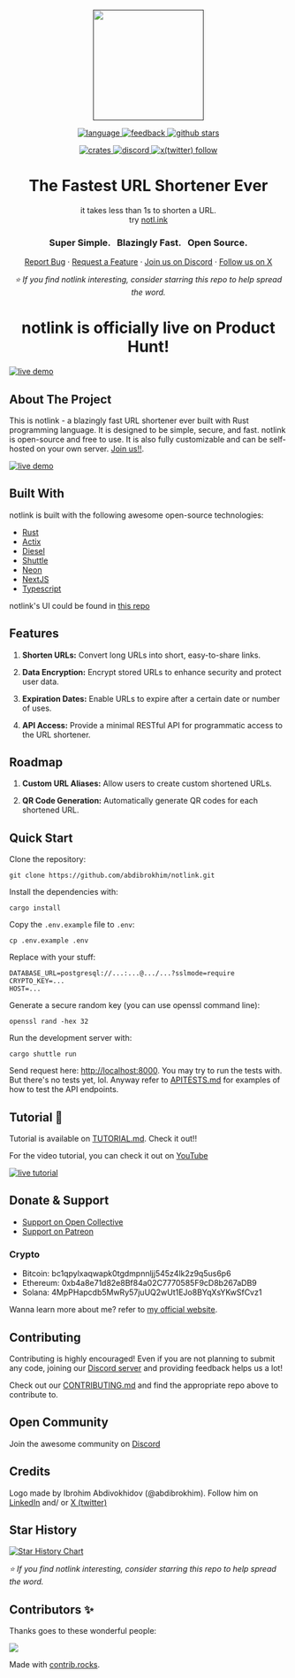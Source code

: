 <!-- markdownlint-disable -->
<p align="center">
  <a href="" rel="noopener">
    <img width=200px height=200px src="https://raw.githubusercontent.com/abdibrokhim/notlink/refs/heads/main/assets/notlink-logo.png">
  </a>
</p>

<p align="center">
  <a href="https://github.com/abdibrokhim/notlink/search?l=rust">
    <img alt="language" src="https://img.shields.io/badge/language-Rust-black.svg">
  </a>
  <a href="https://yaps.gg">
    <img alt="feedback" src="https://img.shields.io/badge/feedback-notl.ink-black">
  </a>
    <a href="https://notl.ink">
    <img alt="github stars" src="https://img.shields.io/github/stars/abdibrokhim/notlink?style=social"/>
  </a>
</p>
<p align="center">
  <a href="https://github.com/abdibrokhim/notlink/issues">
    <img alt="crates" src="https://img.shields.io/github/issues-raw/abdibrokhim/notlink.svg">
  </a>
  <a href="https://discord.gg/nUdcd9p8Ae">
    <img alt="discord" src="https://img.shields.io/discord/1325139842388070520?logo=discord"/>
  </a>
  <a href="https://yaps.gg">
    <img alt="x(twitter) follow" src="https://img.shields.io/twitter/follow/abdibrokhim">
  </a>
</p>

<h1 align="center">The Fastest URL Shortener Ever</h1>
<div align="center">
it takes less than 1s to shorten a URL.<br>
try <a href="https://notl.ink">notl.ink</a>
</div>

<h3 align="center">Super Simple. &nbsp; Blazingly Fast. &nbsp; Open Source.</h3>

<p align="center">
    <a href="https://yaps.gg">Report Bug</a>
    ·
    <a href="https://yaps.gg">Request a Feature</a>
    ·
  <a href="https://discord.gg/nUdcd9p8Ae">Join us on Discord</a>
    ·
    <a href="https://x.com/abdibrokhim">Follow us on X</a>
  </p>

<!-- <div align="center"><img src="" width="100%" ></div> -->

*<div align="center">⭐ If you find notlink interesting, consider starring this repo to help spread the word.</div>*

<h1 align="center">notlink is officially live on Product Hunt!</h1>

[![live demo](/assets/ph-live.png)](https://cards.producthunt.com/cards/products/992403)

## About The Project
This is notlink - a blazingly fast URL shortener ever built with Rust programming language. It is designed to be simple, secure, and fast. notlink is open-source and free to use. It is also fully customizable and can be self-hosted on your own server. [Join us!!](https://discord.gg/nUdcd9p8Ae).

[![live demo](/assets/notlink-yt.png)](https://youtu.be/ahZV6aAdnVI?si=N0O3RFYXE4Zz1Uhc)


## Built With
notlink is built with the following awesome open-source technologies:
- [Rust](https://www.rust-lang.org/)
- [Actix](https://actix.rs/)
- [Diesel](http://diesel.rs/)
- [Shuttle](https://shuttle.dev/)
- [Neon](https://neon.tech/)
- [NextJS](https://nextjs.org/)
- [Typescript](https://www.typescriptlang.org/)

notlink's UI could be found in [this repo](https://github.com/abdibrokhim/notlink-ui)

## Features

1. **Shorten URLs:** 
Convert long URLs into short, easy-to-share links.

2. **Data Encryption:**
Encrypt stored URLs to enhance security and protect user data.

3. **Expiration Dates:**
Enable URLs to expire after a certain date or number of uses.

4. **API Access:**
Provide a minimal RESTful API for programmatic access to the URL shortener.

## Roadmap

1. **Custom URL Aliases:** 
Allow users to create custom shortened URLs.

2. **QR Code Generation:**
Automatically generate QR codes for each shortened URL.

## Quick Start

Clone the repository:

```shell
git clone https://github.com/abdibrokhim/notlink.git
```

Install the dependencies with:

```shell
cargo install
```

Copy the `.env.example` file to `.env`:

```shell
cp .env.example .env
```

Replace with your stuff:

```shell
DATABASE_URL=postgresql://...:...@.../...?sslmode=require
CRYPTO_KEY=...
HOST=...
```

Generate a secure random key (you can use openssl command line):

```shell
openssl rand -hex 32
```

Run the development server with:

```shell
cargo shuttle run
```

Send request here: [http://localhost:8000](http://localhost:8000). 
You may try to run the tests with. But there's no tests yet, lol.
Anyway refer to [APITESTS.md](./APITESTS.md) for examples of how to test the API endpoints.

## Tutorial 🥳

Tutorial is available on [TUTORIAL.md](https://github.com/abdibrokhim/notlink/blob/main/TUTORIAL.md). Check it out!!

For the video tutorial, you can check it out on [YouTube](https://youtu.be/Mhz_eVH3XnQ?si=fX6GqIq79QGq6C69)

[![live tutorial](/assets/notlink-ttrl.png)](https://youtu.be/Mhz_eVH3XnQ?si=ZhmY5BtrsblCrjaS)

## Donate & Support

- [Support on Open Collective](https://opencollective.com/opencommunity)
- [Support on Patreon](https://www.patreon.com/abdibrokhim)

### Crypto

- Bitcoin: bc1qpylxaqwapk0tgdmpnnljj545z4lk2z9q5us6p6
- Ethereum: 0xb4a8e71d82e8Bf84a02C7770585F9cD8b267aDB9
- Solana: 4MpPHapcdb5MwRy57juUQ2wUt1EJo8BYqXsYKwSfCvz1

Wanna learn more about me? refer to [my official website](https://yaps.gg).

## Contributing

Contributing is highly encouraged!
Even if you are not planning to submit any code, joining our [Discord server](https://discord.gg/nUdcd9p8Ae) and providing feedback helps us a lot!

Check out our [CONTRIBUTING.md](./CONTRIBUTING.md) and find the appropriate repo above to contribute to.

## Open Community

Join the awesome community on [Discord](https://discord.gg/nUdcd9p8Ae)

## Credits

Logo made by Ibrohim Abdivokhidov (@abdibrokhim). Follow him on [LinkedIn](https://www.linkedin.com/in/abdibrokhim/) and/ or [X (twitter)](https://twitter.com/abdibrokhim)

## Star History

[![Star History Chart](https://api.star-history.com/svg?repos=abdibrokhim/notlink&type=Date)](https://star-history.com/#abdibrokhim/notlink&Date)

*⭐ If you find notlink interesting, consider starring this repo to help spread the word.*

## Contributors ✨

Thanks goes to these wonderful people:

<a href="https://github.com/abdibrokhim/notlink/graphs/contributors">
  <img src="https://contrib.rocks/image?repo=abdibrokhim/notlink" />
</a>

Made with [contrib.rocks](https://contrib.rocks).